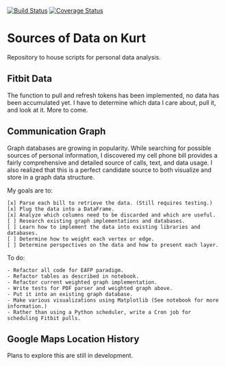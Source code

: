 [![Build Status](https://travis-ci.org/kurtrm/kurt_data.svg?branch=master)](https://travis-ci.org/kurtrm/kurt_data) [![Coverage Status](https://coveralls.io/repos/github/kurtrm/kurt_data/badge.svg?branch=master)](https://coveralls.io/github/kurtrm/kurt_data?branch=master)

# Sources of Data on Kurt
Repository to house scripts for personal data analysis.

## Fitbit Data

The function to pull and refresh tokens has been implemented, no data has been accumulated yet.
I have to determine which data I care about, pull it, and look at it. More to come.

## Communication Graph

Graph databases are growing in popularity. While searching for possible sources of personal information, I discovered my cell phone bill provides a fairly comprehensive and detailed source of calls, text, and data usage.
I also realized that this is a perfect candidate source to both visualize and store in a graph data structure.

My goals are to:

    [x] Parse each bill to retrieve the data. (Still requires testing.)
    [x] Plug the data into a DataFrame.
    [x] Analyze which columns need to be discarded and which are useful.
    [ ] Research existing graph implementations and databases.
    [ ] Learn how to implement the data into existing libraries and databases.
    [ ] Determine how to weight each vertex or edge.
    [ ] Determine perspectives on the data and how to present each layer.

To do:

    - Refactor all code for EAFP paradigm.
    - Refactor tables as described in notebook.
    - Refactor current weighted graph implementation.
    - Write tests for PDF parser and weighted graph above.
    - Put it into an existing graph database.
    - Make various visualizations using Matplotlib (See notebook for more information.)
    - Rather than using a Python scheduler, write a Cron job for scheduling Fitbit pulls.

## Google Maps Location History

Plans to explore this are still in development.
